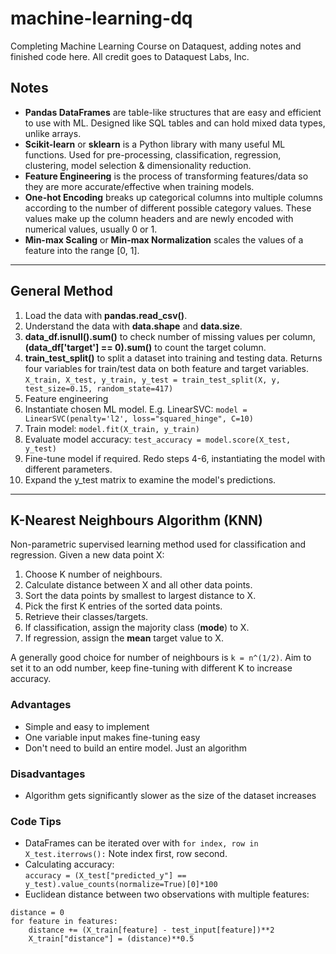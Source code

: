 # machine-learning-dq

Completing Machine Learning Course on Dataquest, adding notes and finished code here. All credit goes to Dataquest Labs, Inc.

## Notes

- **Pandas DataFrames** are table-like structures that are easy and efficient to use with ML. Designed like SQL tables and can hold mixed data types, unlike arrays.
- **Scikit-learn** or **sklearn** is a Python library with many useful ML functions. Used for pre-processing, classification, regression, clustering, model selection & dimensionality reduction.
- **Feature Engineering** is the process of transforming features/data so they are more accurate/effective when training models.
- **One-hot Encoding** breaks up categorical columns into multiple columns according to the number of different possible category values. These values make up the column headers and are newly encoded with numerical values, usually 0 or 1.
- **Min-max Scaling** or **Min-max Normalization** scales the values of a feature into the range [0, 1].

---

## General Method
1. Load the data with **pandas.read_csv()**.
2. Understand the data with **data.shape** and **data.size**.
3. **data_df.isnull().sum()** to check number of missing values per column, **(data_df['target'] == 0).sum()** to count the target column.
4. **train_test_split()** to split a dataset into training and testing data. Returns four variables for train/test data on both feature and target variables.
``` X_train, X_test, y_train, y_test = train_test_split(X, y, test_size=0.15, random_state=417) ```
5. Feature engineering
6. Instantiate chosen ML model. E.g. LinearSVC:
``` model = LinearSVC(penalty='l2', loss="squared_hinge", C=10) ```
7. Train model:
``` model.fit(X_train, y_train) ```
8. Evaluate model accuracy:
``` test_accuracy = model.score(X_test, y_test) ```
9. Fine-tune model if required. Redo steps 4-6, instantiating the model with different parameters.
10. Expand the y_test matrix to examine the model's predictions.

---

## K-Nearest Neighbours Algorithm (KNN)
Non-parametric supervised learning method used for classification and regression. Given a new data point X:
1. Choose K number of neighbours.
2. Calculate distance between X and all other data points.
3. Sort the data points by smallest to largest distance to X.
4. Pick the first K entries of the sorted data points.
5. Retrieve their classes/targets.
6. If classification, assign the majority class (**mode**) to X.
7. If regression, assign the **mean** target value to X.

A generally good choice for number of neighbours is `k = n^(1/2)`. Aim to set it to an odd number, keep fine-tuning with different K to increase accuracy.

### Advantages
- Simple and easy to implement
- One variable input makes fine-tuning easy
- Don't need to build an entire model. Just an algorithm

### Disadvantages
- Algorithm gets significantly slower as the size of the dataset increases

### Code Tips
- DataFrames can be iterated over with `for index, row in X_test.iterrows():` Note index first, row second.
- Calculating accuracy:\
`accuracy = (X_test["predicted_y"] == y_test).value_counts(normalize=True)[0]*100`
- Euclidean distance between two observations with multiple features:
```
distance = 0
for feature in features:
    distance += (X_train[feature] - test_input[feature])**2
    X_train["distance"] = (distance)**0.5
```
